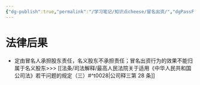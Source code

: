 ```yaml
---
{"dg-publish":true,"permalink":"/学习笔记/知识点cheese/冒名出资/","dgPassFrontmatter":true,"created":"2024-09-16T21:38:42.570+08:00","updated":"2024-09-16T21:49:56.629+08:00"}
---
```


# 法律后果
- 定由冒名人承担股东责任，名义股东不承担责任；冒名出资行为的效果不能归属于名义股东>>> [[法条/司法解释/最高人民法院关于适用《中华人民共和国公司法》若干问题的规定（三）#^t0028\|公司释三第 28 条]]